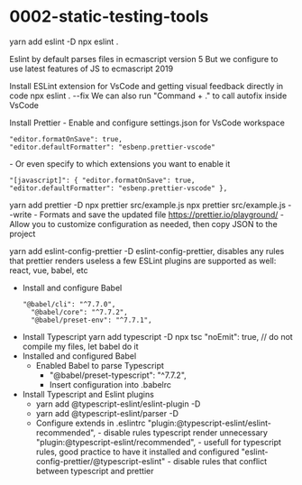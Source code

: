 # 0002-static-testing-tools

yarn add eslint -D
npx eslint .

Eslint by default parses files in ecmascript version 5
But we configure to use latest features of JS to ecmascript 2019

Install ESLint extension for VsCode and getting visual feedback directly in code
npx eslint . --fix
We can also run "Command + ." to call autofix inside VsCode

Install Prettier
    - Enable and configure settings.json for VsCode workspace
        <pre><code>"editor.formatOnSave": true,
        "editor.defaultFormatter": "esbenp.prettier-vscode"
        </code></pre>
    - Or even specify to which extensions you want to enable it
        <pre><code>"[javascript]": {
            "editor.formatOnSave": true,
            "editor.defaultFormatter": "esbenp.prettier-vscode"
        },
        </code></pre>
yarn add prettier -D
npx prettier src/example.js
npx prettier src/example.js --write
    - Formats and save the updated file
https://prettier.io/playground/
    - Allow you to customize configuration as needed, then copy JSON to the project

yarn add eslint-config-prettier -D
eslint-config-prettier, disables any rules that prettier renders useless
a few ESLint plugins are supported as well: react, vue, babel, etc

- Install and configure Babel
    <pre><code>"@babel/cli": "^7.7.0",
    "@babel/core": "^7.7.2",
    "@babel/preset-env": "^7.7.1",</code></pre>
- Install Typescript
    yarn add typescript -D
    npx tsc
    "noEmit": true, // do not compile my files, let babel do it
- Installed and configured Babel
    - Enabled Babel to parse Typescript
        - "@babel/preset-typescript": "^7.7.2",
        - Insert configuration into .babelrc
- Install Typescript and Eslint plugins
    - yarn add @typescript-eslint/eslint-plugin -D
    - yarn add @typescript-eslint/parser -D
    - Configure extends in .eslintrc
        "plugin:@typescript-eslint/eslint-recommended",
            - disable rules typescript render unnecessary
        "plugin:@typescript-eslint/recommended",
            - usefull for typescript rules, good practice to have it installed and configured
        "eslint-config-prettier/@typescript-eslint"
            - disable rules that conflict between typescript and prettier